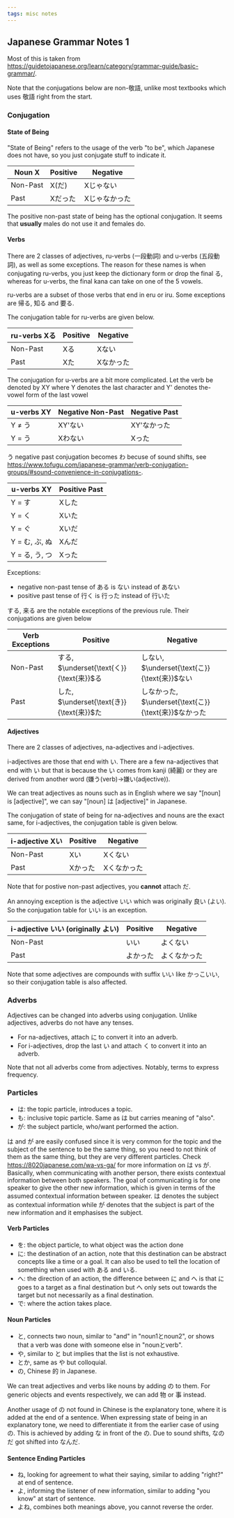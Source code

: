 ```yaml
---
tags: misc notes
---
```


## Japanese Grammar Notes 1

Most of this is taken from <https://guidetojapanese.org/learn/category/grammar-guide/basic-grammar/>.

Note that the conjugations below are non-敬語, unlike most textbooks which uses 敬語 right from the start.

### Conjugation

#### State of Being

"State of Being" refers to the usage of the verb "to be", which Japanese does not have, so you just conjugate stuff to indicate it.

| Noun X   | Positive | Negative      |
| -------- | -------- | ------------- |
| Non-Past | X(だ)    | Xじゃない     |
| Past     | Xだった  | Xじゃなかった |

The positive non-past state of being has the optional conjugation. It seems that **usually** males do not use it and females do.

#### Verbs

There are 2 classes of adjectives, ru-verbs (一段動詞) and u-verbs (五段動詞), as well as some exceptions. The reason for these names is when conjugating ru-verbs, you just keep the dictionary form or drop the final る, whereas for u-verbs, the final kana can take on one of the 5 vowels.

ru-verbs are a subset of those verbs that end in eru or iru. Some exceptions are 帰る, 知る and 要る.

The conjugation table for ru-verbs are given below.

| ru-verbs Xる | Positive | Negative  |
| ------------ | -------- | --------- |
| Non-Past     | Xる      | Xない     |
| Past         | Xた      | Xなかった |

The conjugation for u-verbs are a bit more complicated. Let the verb be denoted by XY where Y denotes the last character and Y' denotes the-vowel form of the last vowel

| u-verbs XY     | Negative Non-Past  | Negative Past |
| -------------- | ------------- | ------------- |
| Y ≠ う      | XY'ない           | XY'なかった   |
| Y = う         | Xわない           | Xった         |

う negative past conjugation becomes わ becuse of sound shifts, see <https://www.tofugu.com/japanese-grammar/verb-conjugation-groups/#sound-convenience-in-conjugations->.

| u-verbs XY     | Positive Past |
| -------------- | ----------------- |
| Y = す         | Xした         |
| Y = く         | Xいた         |
| Y = ぐ         | Xいだ         |
| Y = む, ぶ, ぬ  | Xんだ         |
| Y = る, う, つ  | Xった         | 

Exceptions:

- negative non-past tense of ある is ない instead of あない
- positive past tense of 行く is 行った instead of 行いた

する, 来る are the notable exceptions of the previous rule. Their conjugations are given below

| Verb Exceptions | Positive                                  | Negative                                              |
| --------------- | ----------------------------------------- | ----------------------------------------------------- |
| Non-Past        | する, $\underset{\text{く}}{\text{来}}$る | しない, $\underset{\text{こ}}{\text{来}}$ない         |
| Past            | した, $\underset{\text{き}}{\text{来}}$た | しなかった, $\underset{\text{こ}}{\text{来}}$なかった |

#### Adjectives

There are 2 classes of adjectives, na-adjectives and i-adjectives.

i-adjectives are those that end with い. There are a few na-adjectives that end with い but that is because the い comes from kanji (綺麗) or they are derived from another word (嫌う(verb)→嫌い(adjective)).

We can treat adjectives as nouns such as in English where we say "[noun] is [adjective]", we can say "[noun] は [adjective]" in Japanese.

The conjugation of state of being for na-adjectives and nouns are the exact same, for i-adjectives, the conjugation table is given below.

| i-adjective Xい | Positive | Negative    |
| --------------- | -------- | ----------- |
| Non-Past        | Xい      | Xくない     |
| Past            | Xかった  | Xくなかった |

Note that for postive non-past adjectives, you **cannot** attach だ.

An annoying exception is the adjective いい which was originally 良い (よい). So the conjugation table for いい is an exception.

| i-adjective いい (originally よい) | Positive | Negative     |
| ---------------------------------- | -------- | ------------ |
| Non-Past                           | いい     | よくない     |
| Past                               | よかった | よくなかった |

Note that some adjectives are compounds with suffix いい like かっこいい, so their conjugation table is also affected.

### Adverbs

Adjectives can be changed into adverbs using conjugation. Unlike adjectives, adverbs do not have any tenses.

- For na-adjectives, attach に to convert it into an adverb.
- For i-adjectives, drop the last い and attach く to convert it into an adverb.

Note that not all adverbs come from adjectives. Notably, terms to express frequency.

### Particles

- は: the topic particle, introduces a topic.
- も: inclusive topic particle. Same as は but carries meaning of "also".
- が: the subject particle, who/want performed the action.

は and が are easily confused since it is very common for the topic and the subject of the sentence to be the same thing, so you need to not think of them as the same thing, but they are very different particles. Check <https://8020japanese.com/wa-vs-ga/> for more information on は vs が. Basically, when communicating with another person, there exists contextual information between both speakers.   The goal of communicating is for one speaker to give the other new information, which is given in terms of the assumed contextual information between speaker. は denotes the subject as contextual information while が denotes that the subject is part of the new information and it emphasises the subject.

#### Verb Particles

- を: the object particle, to what object was the action done
- に: the destination of an action, note that this destination can be abstract concepts like a time or a goal. It can also be used to tell the location of something when used with ある and いる.
- へ: the direction of an action, the difference between に and へ is that に goes to a target as a final destination but へ only sets out towards the target but not necessarily as a final destination.
- で: where the action takes place.

#### Noun Particles

- と, connects two noun, similar to "and" in "noun1とnoun2", or shows that a verb was done with someone else in "nounとverb".
- や, similar to と but implies that the list is not exhaustive.
- とか, same as や but colloquial.
- の, Chinese 的 in Japanese.

We can treat adjectives and verbs like nouns by adding の to them. For generic objects and events respectively, we can add 物 or 事 instead.

Another usage of の not found in Chinese is the explanatory tone, where it is added at the end of a sentence. When expressing state of being in an explanatory tone, we need to differentiate it from the earlier case of using の. This is achieved by adding な in front of the の. Due to sound shifts, なのだ got shifted into なんだ.

#### Sentence Ending Particles

- ね, looking for agreement to what their saying, similar to adding "right?" at end of sentence.
- よ, informing the listener of new information, similar to adding "you know" at start of sentence.
- よね, combines both meanings above, you cannot reverse the order.
